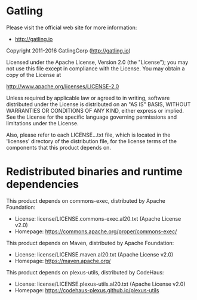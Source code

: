 Gatling
=======

Please visit the official web site for more information:

  * http://gatling.io

Copyright 2011-2016 GatlingCorp (http://gatling.io)

Licensed under the Apache License, Version 2.0 (the "License");
you may not use this file except in compliance with the License.
You may obtain a copy of the License at

  http://www.apache.org/licenses/LICENSE-2.0

Unless required by applicable law or agreed to in writing, software
distributed under the License is distributed on an "AS IS" BASIS,
WITHOUT WARRANTIES OR CONDITIONS OF ANY KIND, either express or implied.
See the License for the specific language governing permissions and
limitations under the License.

Also, please refer to each LICENSE.<component>.<licenseType>.txt file, which
is located in the 'licenses' directory of the distribution file, for the
license terms of the components that this product depends on.

Redistributed binaries and runtime dependencies
===============================================

This product depends on commons-exec, distributed by Apache Foundation:

  * License: license/LICENSE.commons-exec.al20.txt (Apache License v2.0)
  * Homepage: https://commons.apache.org/proper/commons-exec/

This product depends on Maven, distributed by Apache Foundation:

  * License: license/LICENSE.maven.al20.txt (Apache License v2.0)
  * Homepage: https://maven.apache.org/

This product depends on plexus-utils, distributed by CodeHaus:

  * License: license/LICENSE.plexus-utils.al20.txt (Apache License v2.0)
  * Homepage: https://codehaus-plexus.github.io/plexus-utils
